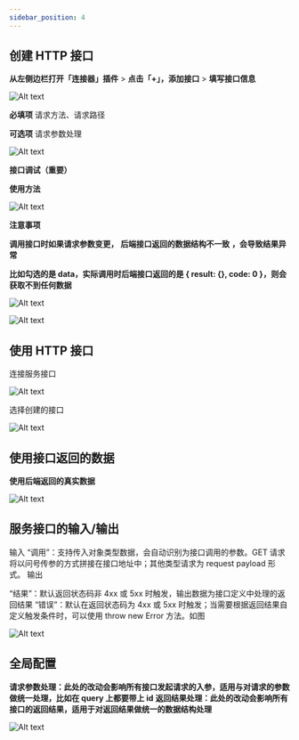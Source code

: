 ```yaml
---
sidebar_position: 4
---
```


## 创建 HTTP 接口

**从左侧边栏打开「连接器」插件** > **点击「+」，添加接口** > **填写接口信息**

![Alt text](img/image-17.png)

**必填项**
请求方法、请求路径

**可选项**
请求参数处理

![Alt text](img/image-18.png)

**接口调试（重要）**

**使用方法**

![Alt text](img/image-19.png)

**注意事项**

**调用接口时如果请求参数变更，** **后端接口返回的数据结构不一致** **，会导致结果异常**

**比如勾选的是 data，实际调用时后端接口返回的是 { result: {}, code: 0 }，则会获取不到任何数据**

![Alt text](img/image-20.png)

![Alt text](img/image-21.png)

## 使用 HTTP 接口

连接服务接口

![Alt text](img/image-22.png)

选择创建的接口

![Alt text](img/image-23.png)

## 使用接口返回的数据

**使用后端返回的真实数据**

![Alt text](img/image-24.png)

## 服务接口的输入/输出

输入
“调用”：支持传入对象类型数据，会自动识别为接口调用的参数。GET 请求将以问号传参的方式拼接在接口地址中；其他类型请求为 request payload 形式。
输出

“结果”：默认返回状态码非 4xx 或 5xx 时触发，输出数据为接口定义中处理的返回结果
“错误”：默认在返回状态码为 4xx 或 5xx 时触发；当需要根据返回结果自定义触发条件时，可以使用 throw new Error 方法。如图

![Alt text](img/image-25.png)

## 全局配置

**请求参数处理：此处的改动会影响所有接口发起请求的入参，适用与对请求的参数做统一处理，比如在 query 上都要带上 id**
**返回结果处理：此处的改动会影响所有接口的返回结果，适用于对返回结果做统一的数据结构处理**

![Alt text](img/image-26.png)